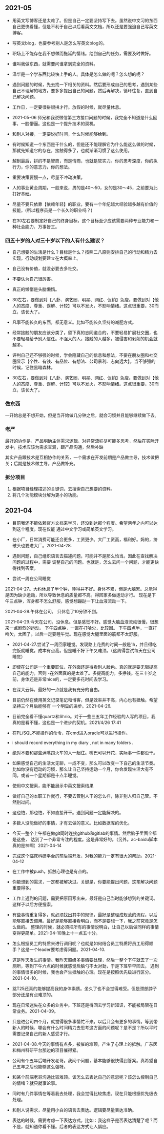 




## 2021-05

- 用英文写博客还是太难了。但是自己一定要坚持写下去。虽然说中文习的东西自己更快看懂，但是不利于自己以后看英文文档，所以还是要强迫自己写英文博客。

- 写英文blog，也要参考别人是怎么写英文blog的。

- 职场上不能存在我不想做而拖延的情绪。给到自己的任务，需要及时做好。

- 谁叫我做东西，就需要问谁拿到完全的资料。

- 泽华是一个学东西比较快上手的人。具体是怎么做的呢？怎么想的呢？

- 遇到问题的时候，先去找一下相关的资料。然后要形成自己的思考，遇到某些自己不理解的地方，要多多提出自己的问题，然后再解决，循环往复，直到自己解决问题。

- 工作日，一定要很拼很拼才行。放假的时候，就尽量休息。

- 2021-05-06 师兄和我说微信第三方接口问题的时候，我完全不知道是什么回事，一脸懵逼。这也是一个提升技术的契机。

- 和别人对接，一定要说好时间，什么时候能够给到。

- 有时候知道一个东西是干什么的，但是还不能理解它为什么能这么做的时候，那就先知道它的存在，接触得多了，也就渐渐习惯了这么使用。

- 越到最后，拼的不是智商，而是情商，也就是软实力。你的思考深度，你的执行力，你的意志力，你的想法。

- 重要决策要慢一点，尽量不冲动决策。

- 人的事业黄金周期，一般来说，男的是40～50，女的是30～45，之前要为此打好基础。

- 尽量不要只依靠【依赖年轻】的职业，要有一个年纪越大经验越多越有价值的技能。(所以程序员是一个长久的职业吗？)

- 在30左右要制定好自己的终身目标，这个目标至少应该需要两种专业能力和一种社会能力，万事皆三。




### 四五十岁的人对三十岁以下的人有什么建议？

- 自己想要的生活是什么？目标是什么？按照二八原则安排自己的行动和精力去实现。行动规划要建立在大概率上。

- 自己没有价值，就没必要去多社交。

- 不要认为自己很厉害。

- 真正的懒惰是头脑懒惰。

- 30左右，要做到对【八卦、演艺圈、明星、网红、促销】免疫，要做到对【他人的态度、尊重、误解、计较】可以不发火，不影响情绪。这点很重要，30而立，该长大了。

- 凡事不能长久的东西，都无意义。比如不能长久坚持的减肥方式。

- 经常接触的朋友应该分类了，留下真的志同道合的，不要轻易扩展社交圈，也不要轻易给予别人信任。不强大的人，接触的人越多，被侵害和剥削的机会就越多。

- 评判自己还不够强的时候，学会隐藏自己的信息和想法，不要在朋友圈和社交圈显示【个性、有钱、有品位、有想法、公司暴利、志向远大】。当不够强的时候，记住黑暗森林。

- 30左右，要做到对【八卦、演艺圈、明星、网红、促销】免疫，要做到对【他人的态度、尊重、误解、计较】可以不发火，不影响情绪。这点很重要，30而立，该长大了。



### 做东西

一开始总是不想开始，但是当开始做几分钟之后，就会习惯并且能够继续做下去。

### 老严

最好的协作是，产品明确主体需求逻辑，对异常流程尽可能多思考，然后在实际开发中，技术应该为需求查漏，跟产品沟通，然后补缺

其实产品跟技术是互相协作的关系，一个需求在开发前期是产品做主导，技术做把关；后期是技术做主导，产品做补充。

### 拆分项目

1. 根据项目经理描述的关键词，去搜索自己想要的资料。
2. 将几个功能模块分解为更小的功能。

## 2021-04

- 目前我还不能依赖官方文档来学习，还没到达那个程度。希望两年之内可以达到这个程度。现在仅能
通过中文学习或简单英文学习。

- 在小厂，日常消费可能还会更多，工资更少。大厂工资高，福利好。妈的，挤破头也要进大厂。2021-04-28.

- 遇到问题，自己组织语言去描述问题，可能并不是那么恰当。因此在查找解决问题的过程中，需要
调整自己的问题。也就是，怎么去问一个问题，才能更快得找到答案。

- 尝试一周在公司睡觉

2021-04-27。大约休息了半个钟，睡得并不好。身体不累，但是大脑累。总觉得是因为缺少运动，所以导致休息的质量都不高。得回家多做运动才行。
现在是下午三点钟，浑身都不怎么舒服，感觉想蹦跶一下让血液流动一下。

2021-04-28.午休在公司， 只休息了10分钟不到。

2021-04-29.今天在公司，没休息。但是感觉不好。感觉大脑血液流动很慢，很想来一点剧烈的运动。
下午四点钟，一直在打哈欠，比较困。
下午四点半，一直打哈欠，太困了。以后一定要睡午觉。现在感觉大腿里面的筋都不太舒服。


- 2021-04-27.尝试了一周回家睡觉。发现路上花费的时间一般是1h，并且得吃完饭就睡觉。成本有点高。但是睡不好下午又难顶。（这周得尝试每天在公司睡觉）

- 即使在公司是一个重要职位，在外面还是得看别人脸色。真的就是要无限提高自己的能力，否则
-在外面真的是太难了。多提高能力，多挣钱。在三十岁之前，身体还是非常nice的，一定要多花时间去学习。

- 在深大云伴，最好的一点就是我有充分的自由。

- 目前仍然在使用英文记录笔记和博客，但是效率并不高，内心也有抵触。希望坚持三个月后能够有
一个明显的进步。2021-04-26.

- 目前完全看不懂quartz和Shrio。对于一些三五年工作经验的人写的项目，我真的是看不懂，这也是一个进步的契机。2021/4/26 17:41

- 在PL/SQL不能操作的命令，在cmd进入oracle可以进行操作。

- i should record everything in my diary , not in many folders .

- 绝对不要和那些满嘴跑火车的人一起住。嘴巴可以开花，实际事一件都没干。

- 如果感觉自己的生活太无聊，一成不变，那么可以改变一下自己的生活节奏。比如你没有运动的习惯，那么让自己坚持运动一个月，你会发现生活大有不同。或者一个星期都是十点半睡觉。

- 使用中文搜索，能不能展示中英文搜索结果

- 做好自己的本职工作就行，不要去管别人干的怎么样，除非别人归自己管。不然别过问。

- 这也怕，那也怕，不如直接开干。遇到问题一定能解决的。

- 多数人没能做好的事情，才有去做的意义。比如数据库的优化。

- 今天一整个上午都在做git同时连接github和gitlab的事情。然后脑子里面全都是这些，
达到了一个非常专注的程度。这是非常好的。（另外，ac-baidu脚本真的是神啊）2021-04-14

- 完成这个临床科研平台的前后端开发，对我的能力一定有很大的帮助。2021-04-12

- 在工作中被push，抵触心理也是有点的。

- 你能想到的需求，一定都被解决过。关键是，你要能提出问题，这笔解决问题重要得多。

- 工作上遇到的问题，需要把原因写出来，最好是自己当时能够想到的关键词。这样子以后方便搜索。

- 有些事情重复得多，就必须找出其中的规律，最好是整理成规范的流程，以后能够直接去调用。最好是能够直接看明白，而不是要想一下，我之前究竟是怎么做的。
整理的时候，就必须把所有的事情说明白，让自己以后做同样的事情变得更简单。2021-04-10晚上十一点五十分。

- 怎么根据员工的特质来进行调用呢？也就是如何结合员工特质将员工用得顺手？这是一个leader要考虑得问题。2021-04-10.

- 这是昨天发生的事情。我昨天超级多事情要处理，然后一整个下午就去了一次厕所，等到下午六点的时候就感觉后脑勺不太对劲，于是下班早早回去。
遇到的事情很多的时候，我也会产生抵触的心理。现在是按照优先级进行区分。2021-04-10。

- 跳T25还真的能够提高我的身体素质。坐久了也不会觉得难受。但是颈部脖子部分还是有点难顶的。

- 现在日常迷失在众多的业务中。下班还是得回去学习新知识，不能被局限在日常业务。2021-04-09。

- 只是进公司四个月，就觉得很多事情忙不来。以后只会有更多的事情。等到带新人的时候，哪会有什么时间精力去思考这方面的问题呢？是不是？所以平时需要记录自己的新人感受才行。

- 2021-04-08.今天的事情有点多，被催的难顶。产生了心理上的抵触。广东医和梅州科研平台那边的项目催得紧。

- 公司有个五年后端开发老哥。我问个问题，基本能够很快得到答案。真希望自己五年之后也能够这么强呀。

- 和某个前端老哥沟通比较难顶。该怎么去表达自己的意思呢？该怎么控制自己的情绪？就只就事论事。

- 同时有几件事情在等着我去处理，我会觉得比较焦虑。现在只能根据优先级去处理。

- 和别人说需求，尽量用小白的语言去表达。逻辑要尽量表达准确。

- 表达的时候，需要考虑一下表达方式。比如：我这样子是否表达清楚了呢？而不是，就知道你看不懂。后者的表达方式让人膈应。

